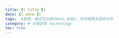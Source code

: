 ```yaml
---
title: {{ title }}
date: {{ date }}
tags:  #标签，格式可以是[Hexo,总结]，中间用英文逗号分开
category: # 分类目录 technology
toc: true
---
```

